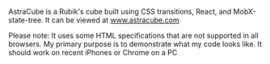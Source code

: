 AstraCube is a Rubik's cube built using CSS transitions, React, and MobX-state-tree. It can be viewed at www.astracube.com

Please note: It uses some HTML specifications that are not supported in all browsers. My primary purpose is to demonstrate what my code looks like.  It should work on recent iPhones or Chrome on a PC
